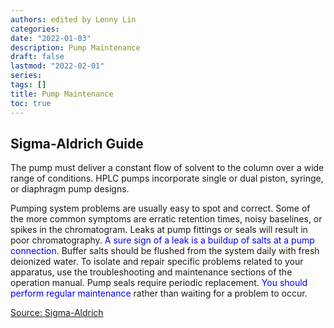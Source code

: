 ```yaml
---
authors: edited by Lenny Lin
categories: 
date: "2022-01-03"
description: Pump Maintenance
draft: false
lastmod: "2022-02-01"
series: 
tags: []
title: Pump Maintenance
toc: true
---
```







<!--more-->

## Sigma-Aldrich Guide

The pump must deliver a constant flow of solvent to the column over a wide range of conditions. HPLC pumps incorporate single or dual piston, syringe, or diaphragm pump designs.

Pumping system problems are usually easy to spot and correct. Some of the more common symptoms are erratic retention times, noisy baselines, or spikes in the chromatogram. Leaks at pump fittings or seals will result in poor chromatography. <font color ="blue">A sure sign of a leak is a buildup of salts at a pump connection</font>. Buffer salts should be flushed from the system daily with fresh deionized water. To isolate and repair specific problems related to your apparatus, use the troubleshooting and maintenance sections of the operation manual. Pump seals require periodic replacement. <font color ="blue">You should perform regular maintenance </font>rather than waiting for a problem to occur.

[Source: Sigma-Aldrich](https://www.sigmaaldrich.com/CA/en/technical-documents/technical-article/analytical-chemistry/small-molecule-hplc/hplc-troubleshooting-guide?gclid=Cj0KCQiA_8OPBhDtARIsAKQu0gYR2a-bKGOUhDIj6CVZCut9t27HPzLqFqcyZBg51Yp8La_Ecue7cw0aAkZDEALw_wcB#table3)

